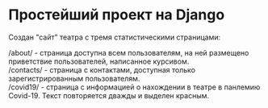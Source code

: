 # **Простейший проект на Django**  
  
Создан "сайт" театра с тремя статистическими страницами: 
  
/about/ - страница доступна всем пользователям, на ней размещено приветствие пользователей, написанное курсивом.  
/contacts/ - страница с контактами, доступная только зарегистрированным пользователям.  
/covid19/ - страница с информацией о нахождении в театре в панлемию Covid-19. Текст повторяется дважды и выделен красным.    
